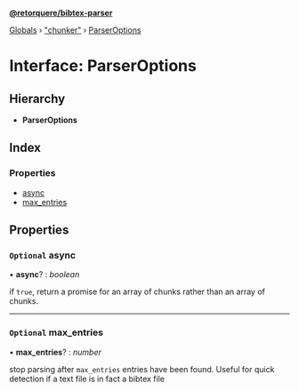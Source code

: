 **[@retorquere/bibtex-parser](../README.md)**

[Globals](../globals.md) › ["chunker"](../modules/_chunker_.md) › [ParserOptions](_chunker_.parseroptions.md)

# Interface: ParserOptions

## Hierarchy

* **ParserOptions**

## Index

### Properties

* [async](_chunker_.parseroptions.md#optional-async)
* [max_entries](_chunker_.parseroptions.md#optional-max_entries)

## Properties

### `Optional` async

• **async**? : *boolean*

if `true`, return a promise for an array of chunks rather than an array of chunks.

___

### `Optional` max_entries

• **max_entries**? : *number*

stop parsing after `max_entries` entries have been found. Useful for quick detection if a text file is in fact a bibtex file